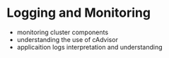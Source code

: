 # Logging and Monitoring

- monitoring cluster components
- understanding the use of cAdvisor
- applicaition logs interpretation and understanding
